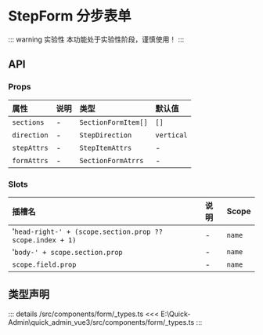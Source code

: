 # StepForm 分步表单  <Badge class="title-badge" type="warning" text="beta" />


::: warning 实验性
本功能处于实验性阶段，谨慎使用！
:::




## API 
### Props

|属性|说明|类型|默认值|
|:---|:---|:---|:---|
|`sections`|-|`SectionFormItem[]`|`[]`|
|`direction`|-|`StepDirection`|`vertical`|
|`stepAttrs`|-|`StepItemAttrs`|-|
|`formAttrs`|-|`SectionFormAtrrs`|-|

### Slots

|插槽名|说明|Scope|
|:---|:---|:---|
|'`head-right-' + (scope.section.prop ?? scope.index + 1)`|-|`name`|
|'`body-' + scope.section.prop`|-|`name`|
|`scope.field.prop`|-|`name`|



## 类型声明
::: details
/src/components/form/_types.ts
<<< E:\Quick-Admin\quick_admin_vue3/src/components/form/_types.ts
:::  


